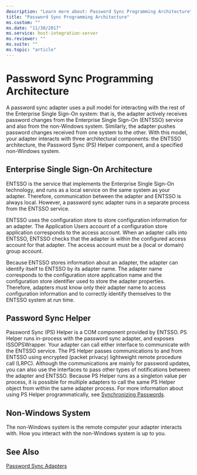 ```yaml
---
description: "Learn more about: Password Sync Programming Architecture"
title: "Password Sync Programming Architecture"
ms.custom: ""
ms.date: "11/30/2017"
ms.service: host-integration-server
ms.reviewer: ""
ms.suite: ""
ms.topic: "article"
---
```

# Password Sync Programming Architecture
A password sync adapter uses a pull model for interacting with the rest of the Enterprise Single Sign-On system: that is, the adapter actively receives password changes from the Enterprise Single Sign-On (ENTSSO) service and also from the non-Windows system. Similarly, the adapter pushes password changes received from one system to the other. With this model, your adapter interacts with three architectural components: the ENTSSO architecture, the Password Sync (PS) Helper component, and a specified non-Windows system.  
  
## Enterprise Single Sign-On Architecture  
 ENTSSO is the service that implements the Enterprise Single Sign-On technology, and runs as a local service on the same system as your adapter. Therefore, communication between the adapter and ENTSSO is always local. However, a password sync adapter runs in a separate process from the ENTSSO service.  
  
 ENTSSO uses the configuration store to store configuration information for an adapter. The Application Users account of a configuration store application corresponds to the access account. When an adapter calls into ENTSSO, ENTSSO checks that the adapter is within the configured access account for that adapter. The access account must be a (local or domain) group account.  
  
 Because ENTSSO stores information about an adapter, the adapter can identify itself to ENTSSO by its adapter name. The adapter name corresponds to the configuration store application name and the configuration store identifier used to store the adapter properties. Therefore, adapters must know only their adapter name to access configuration information and to correctly identify themselves to the ENTSSO system at run time.  
  
## Password Sync Helper  
 Password Sync (PS) Helper is a COM component provided by ENTSSO. PS Helper runs in-process with the password sync adapter, and exposes ISSOPSWrapper. Your adapter can call either interface to communicate with the ENTSSO service. The PS Helper passes communications to and from ENTSSO using encrypted (packet privacy) lightweight remote procedure call (LRPC). Although the communications are mainly for password updates, you can also use the interfaces to pass other types of notifications between the adapter and ENTSSO. Because PS Helper runs as a singleton value per process, it is possible for multiple adapters to call the same PS Helper object from within the same adapter process. For more information about using PS Helper programmatically, see [Synchronizing Passwords](../esso/synchronizing-passwords.md).  
  
## Non-Windows System  
 The non-Windows system is the remote computer your adapter interacts with. How you interact with the non-Windows system is up to you.  
  
## See Also  
 [Password Sync Adapters](../esso/password-sync-adapters.md)
